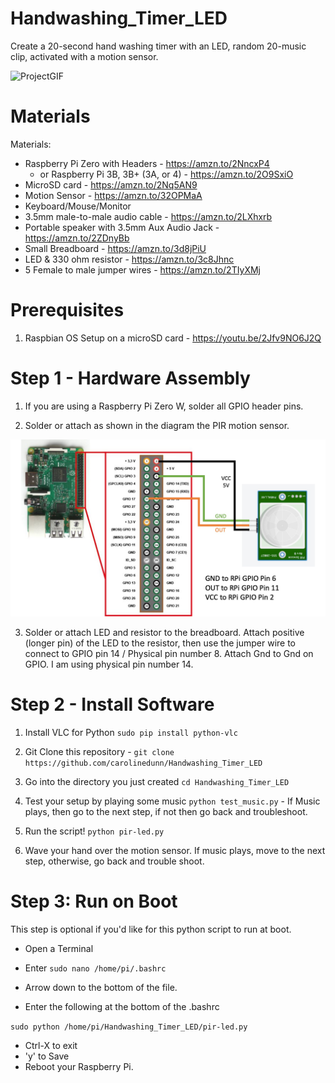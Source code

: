 # Handwashing_Timer_LED
Create a 20-second hand washing timer with an LED, random 20-music clip, activated with a motion sensor.

![ProjectGIF](https://github.com/carolinedunn/Handwashing_Timer_LED/blob/master/photos/demo.gif)

# Materials
Materials:
- Raspberry Pi Zero with Headers - https://amzn.to/2NncxP4
  - or Raspberry Pi 3B, 3B+ (3A, or 4) - https://amzn.to/2O9SxiO
- MicroSD card - https://amzn.to/2Nq5AN9
- Motion Sensor - https://amzn.to/32OPMaA
- Keyboard/Mouse/Monitor
- 3.5mm male-to-male audio cable - https://amzn.to/2LXhxrb
- Portable speaker with 3.5mm Aux Audio Jack - https://amzn.to/2ZDnyBb
- Small Breadboard - https://amzn.to/3d8jPiU
- LED & 330 ohm resistor - https://amzn.to/3c8Jhnc
- 5 Female to male jumper wires - https://amzn.to/2TIyXMj

# Prerequisites
1. Raspbian OS Setup on a microSD card - https://youtu.be/2Jfv9NO6J2Q

# Step 1 - Hardware Assembly
1. If you are using a Raspberry Pi Zero W, solder all GPIO header pins.

2. Solder or attach as shown in the diagram the PIR motion sensor.

![WiringDiagram](https://github.com/carolinedunn/SmartHome_MotionSensor_RPi/blob/master/Wiring%20Diagram-MotionSensor%20to%20RPi.jpg)

3. Solder or attach LED and resistor to the breadboard. Attach positive (longer pin) of the LED to the resistor, then use the jumper wire to connect to GPIO pin 14 / Physical pin number 8. Attach Gnd to Gnd on GPIO. I am using physical pin number 14.

# Step 2 - Install Software
1. Install VLC for Python ```sudo pip install python-vlc```

5. Git Clone this repository - ```git clone https://github.com/carolinedunn/Handwashing_Timer_LED```

6. Go into the directory you just created ```cd Handwashing_Timer_LED```

7. Test your setup by playing some music ```python test_music.py``` - If Music plays, then go to the next step, if not then go back and troubleshoot.

8. Run the script! ```python pir-led.py```
9. Wave your hand over the motion sensor. If music plays, move to the next step, otherwise, go back and trouble shoot.


# Step 3: Run on Boot

This step is optional if you'd like for this python script to run at boot.

- Open a Terminal
- Enter
```sudo nano /home/pi/.bashrc```

- Arrow down to the bottom of the file.
- Enter the following at the bottom of the .bashrc

```sudo python /home/pi/Handwashing_Timer_LED/pir-led.py```

- Ctrl-X to exit
- 'y' to Save
- Reboot your Raspberry Pi.
